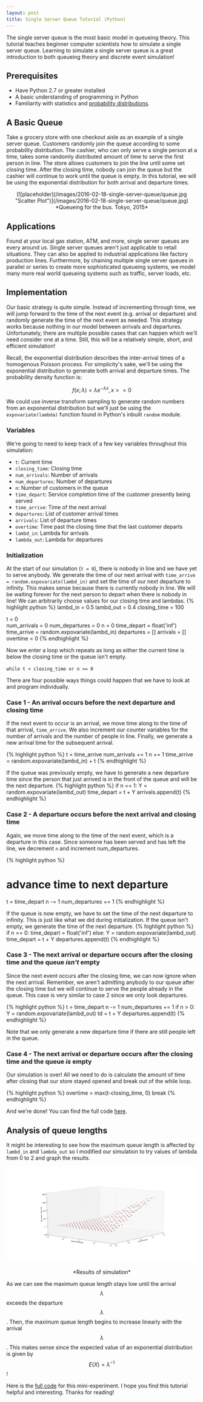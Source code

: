 ```yaml
---
layout: post
title: Single Server Queue Tutorial (Python)
---
```


The single server queue is the most basic model in queueing theory. This tutorial teaches beginner computer scientists how to simulate a single server queue. Learning to simulate a single server queue is a great introduction to both queueing theory and discrete event simulation!

## Prerequisites
* Have Python 2.7 or greater installed
* A basic understanding of programming in Python
* Familiarity with statistics and [probability distributions](https://en.wikipedia.org/wiki/Probability_distribution).

## A Basic Queue
Take a grocery store with one checkout aisle as an example of a single server queue. Customers randomly join the queue according to some probability distribution. The cashier, who can only serve a single person at a time, takes some randomly distributed amount of time to serve the first person in line. The store allows customers to join the line until some set closing time. After the closing time, nobody can join the queue but the cashier will continue to work until the queue is empty. In this tutorial, we will be using the exponential distribution for both arrival and departure times.

<center>[![placeholder](/images/2016-02-18-single-server-queue/queue.jpg "Scatter Plot")](/images/2016-02-18-single-server-queue/queue.jpg)</center>
<center>*Queueing for the bus. Tokyo, 2015*</center>

## Applications
Found at your local gas station, ATM, and more, single server queues are every around us. Single server queues aren't just applicable to retail situations. They can also be applied to industrial applications like factory production lines. Furthermore, by chaining multiple single server queues in parallel or series to create more sophisticated queueing systems, we model many more real world queueing systems such as traffic, server loads, etc. 

## Implementation
Our basic strategy is quite simple. Instead of incrementing through time, we will jump forward to the time of the next event (e.g. arrival or departure) and randomly generate the time of the next event as needed. This strategy works because nothing in our model between arrivals and departures. Unfortunately, there are multiple possible cases that can happen which we'll need consider one at a time. Still, this will be a relatively simple, short, and efficient simulation! 

Recall, the exponential distribution describes the inter-arrival times of a homogenous Poisson process. For simplicity's sake, we'll be using the exponential distribution to generate both arrival and departure times. The probability density function is:

$$f(x;\lambda) = \lambda e^{-\lambda x}, x >= 0$$

We could use inverse transform sampling to generate random numbers from an exponential distribution but we'll just be using the `expovariate(lambda)` function found in Python's inbuilt `random` module.
 
### Variables
We're going to need to keep track of a few key variables throughout this simulation:

* `t`: Current time
* `closing_time`: Closing time
* `num_arrivals`: Number of arrivals
* `num_departures`: Number of departures
* `n`: Number of customers in the queue
* `time_depart`: Service completion time of the customer presently being served
* `time_arrive`: Time of the next arrival
* `departures`: List of customer arrival times
* `arrivals`: List of departure times
* `overtime`: Time past the closing time that the last customer departs
* `lambd_in`: Lambda for arrivals
* `lambda_out`: Lambda for departures

### Initialization
At the start of our simulation (`t = 0`), there is nobody in line and we have yet to serve anybody. We generate the time of our next arrival with `time_arrive = random.expovariate(lambd_in)` and set the time of our next departure to infinity. This makes sense because there is currently nobody in line. We will be waiting forever for the next person to depart when there is nobody in line! We can arbitrarily choose values for our closing time and lambdas. 
{% highlight python %}
lambd_in = 0.5
lambd_out = 0.4
closing_time = 100

t = 0             
num_arrivals = 0
num_departures = 0
n = 0
time_depart = float('inf')
time_arrive = random.expovariate(lambd_in)
departures = []
arrivals = []
overtime = 0
{% endhighlight %}

Now we enter a loop which repeats as long as either the current time is below the closing time or the queue isn't empty.

`while t < closing_time or n >= 0`

There are four possible ways things could happen that we have to look at and program individually.

### Case 1 - An arrival occurs before the next departure and closing time
If the next event to occur is an arrival, we move time along to the time of that arrival, `time_arrive`. We also increment our counter variables for the number of arrivals and the number of people in line. Finally, we generate a new arrival time for the subsequent arrival.

{% highlight python %}
t = time_arrive
num_arrivals += 1 
n += 1 
time_arrive = random.expovariate(lambd_in) + t
{% endhighlight %}

If the queue was previously empty, we have to generate a new departure time since the person that just arrived is in the front of the queue and will be the next departure.
{% highlight python %}
if n == 1:
	Y = random.expovariate(lambd_out)
	time_depart = t + Y
arrivals.append(t)
{% endhighlight %}

### Case 2 - A departure occurs before the next arrival and closing time
Again, we move time along to the time of the next event, which is a departure in this case. Since someone has been served and has left the line, we decrement `n` and increment num_departures. 

{% highlight python %}
# advance time to next departure
t = time_depart
n -= 1
num_departures += 1
{% endhighlight %}

If the queue is now empty, we have to set the time of the next departure to infinity. This is just like what we did during initialization. If the queue isn't empty, we generate the time of the next departure.
{% highlight python %}
if n == 0:
	time_depart = float('inf')
else:
	Y = random.expovariate(lambd_out)
	time_depart = t + Y
departures.append(t)
{% endhighlight %}

### Case 3 - The next arrival or departure occurs after the closing time and the queue *isn't* empty
Since the next event occurs after the closing time, we can now ignore when the next arrival. Remember, we aren't admitting anybody to our queue after the closing time but we will continue to serve the people already in the queue. This case is very similar to case 2 since we only look departures.

{% highlight python %}
t = time_depart
n -= 1
num_departures += 1
if n > 0:
	Y = random.expovariate(lambd_out)
	td = t + Y
departures.append(t)
{% endhighlight %}

Note that we only generate a new departure time if there are still people left in the queue.

### Case 4 - The next arrival or departure occurs after the closing time and the queue *is* empty
Our simulation is over! All we need to do is calculate the amount of time after closing that our store stayed opened and break out of the while loop.

{% highlight python %}
overtime = max(t-closing_time, 0)
break
{% endhighlight %}

And we're done! You can find the full code [here](https://gist.github.com/danong/32d162d3b9aec5739a62). 

## Analysis of queue lengths
It might be interesting to see how the maximum queue length is affected by `lambd_in` and `lambda_out` so I modified our simulation to try values of lambda from 0 to 2 and graph the results. 

[![placeholder](/images/2016-02-18-single-server-queue/ssqueue_scatter.png "Scatter Plot")](/images/2016-02-18-single-server-queue/ssqueue_scatter.png)
<center>*Results of simulation*</center>

As we can see the maximum queue length stays low until the arrival $$\lambda$$ exceeds the departure $$\lambda$$. Then, the maximum queue length begins to increase linearly with the arrival $$\lambda$$. This makes sense since the expected value of an exponential distribution is given by $$E(X) = \lambda^{-1}$$!  

Here is the [full code](https://gist.github.com/danong/08c9efffeeec30ad429e) for this mini-experiment. I hope you find this tutorial helpful and interesting. Thanks for reading!